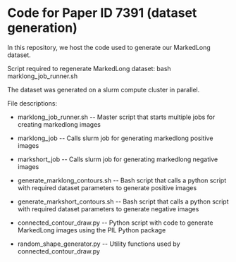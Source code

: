 # Code for Paper ID 7391 (dataset generation)

In this repository, we host the code used to generate our MarkedLong dataset.

Script required to regenerate MarkedLong dataset: bash marklong_job_runner.sh

The dataset was generated on a slurm compute cluster in parallel.

File descriptions:

- marklong_job_runner.sh -- Master script that starts multiple jobs for creating markedlong images

- marklong_job -- Calls slurm job for generating markedlong positive images
 
- markshort_job -- Calls slurm job for generating markedlong negative images

- generate_marklong_contours.sh -- Bash script that calls a python script with required dataset parameters to generate positive images

- generate_markshort_contours.sh -- Bash script that calls a python script with required dataset parameters to generate negative images

- connected_contour_draw.py -- Python script with code to generate MarkedLong images using the PIL Python package

- random_shape_generator.py -- Utility functions used by connected_contour_draw.py

